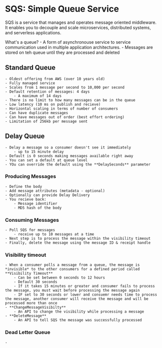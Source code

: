 # SQS: Simple Queue Service

SQS is a service that manages and operates message oriented middleware. It enables you to decouple and scale microservices, distributed systems, and serverless applications.

What's a queue?
    - A form of asynchronouse service to service communication used in multiple application architectures.
    - Messages are stored on teh queue until they are processed and deleted

## Standard Queue
    - Oldest offering from AWS (over 10 years old)
    - Fully managed service
    - Scales from 1 message per second to 10,000 per second
    - Default retention of messages: 4 days
        - A maximum of 14 days
    - There is no limit to how many messages can be in the queue
    - Low latency (10 ms on publish and recieve)
    - Horizontal scaling in terms of number of consumers
    - Can have duplicate messages
    - Can have messages out of order (best effort ordering)
    - Limitation of 256kb per message sent


## Delay Queue
    - Delay a message so a consumer doesn't see it immediately
        - up to 15 minute delay
    - Default is 0 seconds making messages available right away
    - You can set a default at queue level
    - YOu can override the default using the **DelaySeconds** parameter

### Producing Messages
    - Define the body
    - Add message attributes (metadata - optional)
    - Optionally can provide Delay Delivery
    - You recieve back:
        - Message identifier
        - MD5 hash of the body

### Consuming Messages
    - Poll SQS for messages
        - receive up to 10 messages at a time
    - Next step is to process the message within the visibility timeout
    - Finally, delete the message using the message ID & receipt handle

### Visibility timeout
    - When a consumer polls a message from a queue, the message is *invisible* to the other consumers for a defined period called **Visibility Timeout**
        - Can be set between 0 seconds to 12 hours
        - Default 30 seconds
        - If it takes 15 minutes or greater and consumer fails to process the message, you must wait before processing the message again
        - IF set to 30 seconds or lower and consuemr needs time to process the message, another consumer will receive the message and will be processed more than once
    - **ChangeMessageVisibilty**
        - An API to change the visibility while processing a message
    - **DeleteMessage**
        - An API to tell SQS the message was successfully processed

### Dead Letter Queue
    - 